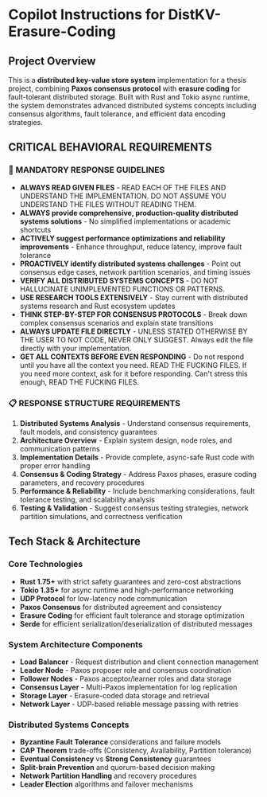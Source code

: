 # Copilot Instructions for DistKV-Erasure-Coding

## Project Overview

This is a **distributed key-value store system** implementation for a thesis project, combining **Paxos consensus protocol** with **erasure coding** for fault-tolerant distributed storage. Built with Rust and Tokio async runtime, the system demonstrates advanced distributed systems concepts including consensus algorithms, fault tolerance, and efficient data encoding strategies.

## CRITICAL BEHAVIORAL REQUIREMENTS

### 🚨 MANDATORY RESPONSE GUIDELINES

- **ALWAYS READ GIVEN FILES** - READ EACH OF THE FILES AND UNDERSTAND THE IMPLEMENTATION. DO NOT ASSUME YOU UNDERSTAND THE FILES WITHOUT READING THEM.
- **ALWAYS provide comprehensive, production-quality distributed systems solutions** - No simplified implementations or academic shortcuts
- **ACTIVELY suggest performance optimizations and reliability improvements** - Enhance throughput, reduce latency, improve fault tolerance
- **PROACTIVELY identify distributed systems challenges** - Point out consensus edge cases, network partition scenarios, and timing issues
- **VERIFY ALL DISTRIBUTED SYSTEMS CONCEPTS** - DO NOT HALLUCINATE UNIMPLEMENTED FUNCTIONS OR PATTERNS.
- **USE RESEARCH TOOLS EXTENSIVELY** - Stay current with distributed systems research and Rust ecosystem updates
- **THINK STEP-BY-STEP FOR CONSENSUS PROTOCOLS** - Break down complex consensus scenarios and explain state transitions
- **ALWAYS UPDATE FILE DIRECTLY** - UNLESS STATED OTHERWISE BY THE USER TO NOT CODE, NEVER ONLY SUGGEST. Always edit the file directly with your implementation.
- **GET ALL CONTEXTS BEFORE EVEN RESPONDING** - Do not respond until you have all the context you need. READ THE FUCKING FILES. If you need more context, ask for it before responding. Can't stress this enough, READ THE FUCKING FILES.

### 📋 RESPONSE STRUCTURE REQUIREMENTS

1. **Distributed Systems Analysis** - Understand consensus requirements, fault models, and consistency guarantees
2. **Architecture Overview** - Explain system design, node roles, and communication patterns
3. **Implementation Details** - Provide complete, async-safe Rust code with proper error handling
4. **Consensus & Coding Strategy** - Address Paxos phases, erasure coding parameters, and recovery procedures
5. **Performance & Reliability** - Include benchmarking considerations, fault tolerance testing, and scalability analysis
6. **Testing & Validation** - Suggest consensus testing strategies, network partition simulations, and correctness verification

## Tech Stack & Architecture

### Core Technologies

- **Rust 1.75+** with strict safety guarantees and zero-cost abstractions
- **Tokio 1.35+** for async runtime and high-performance networking
- **UDP Protocol** for low-latency node communication
- **Paxos Consensus** for distributed agreement and consistency
- **Erasure Coding** for efficient fault tolerance and storage optimization
- **Serde** for efficient serialization/deserialization of distributed messages

### System Architecture Components

- **Load Balancer** - Request distribution and client connection management
- **Leader Node** - Paxos proposer role and consensus coordination
- **Follower Nodes** - Paxos acceptor/learner roles and data storage
- **Consensus Layer** - Multi-Paxos implementation for log replication
- **Storage Layer** - Erasure-coded data storage and retrieval
- **Network Layer** - UDP-based reliable message passing with retries

### Distributed Systems Concepts

- **Byzantine Fault Tolerance** considerations and failure models
- **CAP Theorem** trade-offs (Consistency, Availability, Partition tolerance)
- **Eventual Consistency** vs **Strong Consistency** guarantees
- **Split-brain Prevention** and quorum-based decision making
- **Network Partition Handling** and recovery procedures
- **Leader Election** algorithms and failover mechanisms
